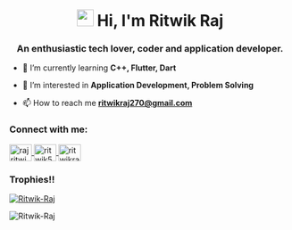 
<!------>
<!--       -->
<h1 align="center">
    <img src="/assets/04.gif" width="30" height="30">
    Hi, I'm Ritwik Raj
</h1>

<h3 align="center">
    An enthusiastic tech lover, coder and application developer.
</h3>


- 🌱 I’m currently learning **C++, Flutter, Dart**

- 👀 I’m interested in **Application Development, Problem Solving**

- 📫 How to reach me **ritwikraj270@gmail.com**

<h3 align="left">Connect with me:</h3>
<p align="left">
   <!-- <a href="https://twitter.com/ShreyanshuShub1" target="blank">
        <img align="center" src="/icons/twitter.svg" alt="ShreyanshuShub1" height="30" width="40" />
    </a> -->
    <a href="https://linkedin.com/in/rajritwik/" target="blank">
        <img align="center" src="/icons/linked-in-alt.svg" alt="rajritwik" height="30" width="40" />
    </a>
    <a href="https://instagram.com/ritwik5302" target="blank">
        <img align="center" src="/icons/instagram.svg" alt="ritwik5302" height="30" width="40" />
    </a>
    <a href="https://www.hackerrank.com/ritwikraj68" target="blank">
        <img align="center" src="/icons/hackerrank.svg" alt="ritwikraj68" height="30" width="40" />
    </a>
   <!-- <a href="https://www.leetcode.com/sShubham" target="blank">
        <img align="center" src="/icons/leet-code.svg" alt="sShubham" height="30" width="40" />
    </a> 
    <a href="https://auth.geeksforgeeks.org/user/shreyanshushubham" target="blank">
        <img align="center" src="/icons/geeks-for-geeks.svg" alt="shreyanshushubham" height="30" width="40" />
    </a>
    <a href="https://discord.gg/arcadesArena#1981" target="blank">
        <img align="center" src="/icons/discord.svg" alt="arcadesArena#1981" height="30" width="40" />
    </a> -->
</p>
<h3 align="left">
    Trophies!!
</h3>
<p align="left"> 
    <a href="https://github.com/ryo-ma/github-profile-trophy">
        <img src="https://github-profile-trophy.vercel.app/?username=Ritwik-Raj&column=8" alt="Ritwik-Raj" />
    </a>
</p>

<p>
    <img align="center" src="https://github-readme-stats.vercel.app/api/top-langs?username=Ritwik-Raj&show_icons=true&locale=en&layout=compact" alt="Ritwik-Raj" />
</p>
